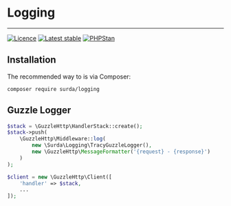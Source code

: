 # Logging
-----
[![Licence](https://img.shields.io/packagist/l/surda/logging.svg?style=flat-square)](https://packagist.org/packages/surda/logging)
[![Latest stable](https://img.shields.io/packagist/v/surda/logging.svg?style=flat-square)](https://packagist.org/packages/surda/logging)
[![PHPStan](https://img.shields.io/badge/PHPStan-enabled-brightgreen.svg?style=flat)](https://github.com/phpstan/phpstan)

## Installation

The recommended way to is via Composer:

```
composer require surda/logging
```

## Guzzle Logger

```php
$stack = \GuzzleHttp\HandlerStack::create();
$stack->push(
    \GuzzleHttp\Middleware::log(
        new \Surda\Logging\TracyGuzzleLogger(),
        new \GuzzleHttp\MessageFormatter('{request} - {response}')
    )
);

$client = new \GuzzleHttp\Client([
    'handler' => $stack,
    ...
]);
```
